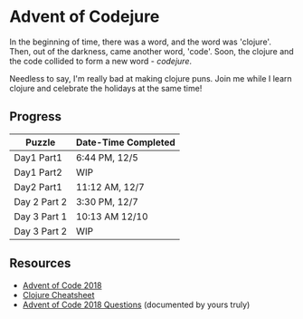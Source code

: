 # Advent of Codejure
In the beginning of time, there was a word, 
and the word was 'clojure'. Then, out of the darkness, 
came another word, 'code'. Soon, the clojure and the 
code collided to form a new word - _codejure_.

Needless to say, I'm really bad at making clojure puns. 
Join me while I learn clojure and celebrate the holidays 
at the same time!

## Progress
| Puzzle | Date-Time Completed |
| --- | --- |
| Day1 Part1 | 6:44 PM, 12/5 |
| Day1 Part2 | WIP |
| Day2 Part1 | 11:12 AM, 12/7 |
| Day 2 Part 2 | 3:30 PM, 12/7 |
| Day 3 Part 1 | 10:13 AM 12/10 |
| Day 3 Part 2 | WIP |

## Resources
- [Advent of Code 2018](https://adventofcode.com/2018/)
- [Clojure Cheatsheet](https://clojure.org/api/cheatsheet)
- [Advent of Code 2018 Questions](./doc/questions.md) (documented by yours truly)
